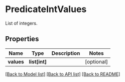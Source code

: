 # PredicateIntValues

List of integers.
## Properties
Name | Type | Description | Notes
------------ | ------------- | ------------- | -------------
**values** | **list[int]** |  | [optional] 

[[Back to Model list]](../README.md#documentation-for-models) [[Back to API list]](../README.md#documentation-for-api-endpoints) [[Back to README]](../README.md)


